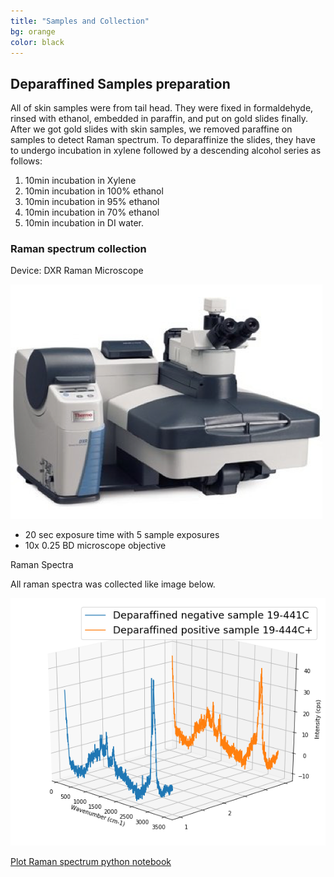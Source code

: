 ```yaml
---
title: "Samples and Collection"
bg: orange
color: black
---
```



## Deparaffined Samples preparation
All of skin samples were from tail head. They were fixed in formaldehyde, rinsed with ethanol, embedded in paraffin, and put on gold slides finally. After we got gold slides with skin samples, we removed paraffine on samples to detect Raman spectrum. 
To deparaffinize the slides, they have to undergo incubation in xylene followed by a descending alcohol series as follows: 
1. 10min incubation in Xylene
2. 10min incubation in 100% ethanol
3. 10min incubation in 95% ethanol
4. 10min incubation in 70% ethanol
5. 10min incubation in DI water. 

### Raman spectrum collection 
Device: DXR Raman Microscope 

![Raman Microscope](Device.png)
* 20 sec exposure time with 5 sample exposures
* 10x 0.25 BD microscope objective

Raman Spectra

All raman spectra was collected like image below.

![Raman Spectra](Spectra.png)

[Plot Raman spectrum python notebook](https://nbviewer.jupyter.org/github/juliachu216/ABE-516X-Project/blob/master/analysis/RamanSpectrum.ipynb)

